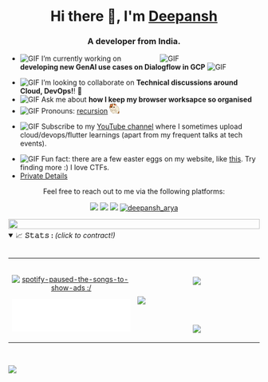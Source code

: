 
<!-- <h1 align="center">Hi there 👋, I'm <a href="https://deepansharya1111.github.io/"  target="blank">Dee</a>!</h1> -->
 <h1 align="center">Hi there 👋, I'm <a href="https://deepansh.app">Deepansh</a>
<h3 align="center">A developer from India.</h3>
<!-- <p align="center">ddc942e48fb2f085c3d1bfae4b487a09</p> -->

<img align="right" alt="GIF" src="https://github.com/deepansharya1111/deepansharya1111/blob/main/assets/mac.gif" width="200"> 

- <img alt="GIF" src="https://github.com/deepansharya1111/deepansharya1111/blob/main/assets/wave.gif?raw=true" width="20">  I’m currently working on **developing new GenAl use cases on Dialogflow in GCP** <img alt="GIF" src="https://github.com/deepansharya1111/temp/blob/6fa60d8b2d55205adbfe00fc65883f1f104df6f4/Respple.gif?raw=true" width="12"> 
<!-- - <img alt="GIF" src="https://github.com/deepansharya1111/deepansharya1111/blob/main/assets/ezgif.com-gif-maker%20(5).gif" width="20"> I’m currently learning how to annoy people with number of ![](https://komarev.com/ghpvc/?username=deepansharya1111&label=Hits&color=blue&style=flat-square) 
- <img alt="GIF" src="https://github.com/deepansharya1111/deepansharya1111/blob/main/assets/hmm.gif?raw=1" width="20"> I’m looking for help with **understanding why recruitment
process is so slow in this fast world** 😯  - (and work related to Flutter app Development :blue_heart:) -->
- <img alt="GIF" src="https://github.com/deepansharya1111/deepansharya1111/blob/main/assets/headbang.gif?raw=1" width="22"> I’m looking to collaborate on **Technical discussions around Cloud, DevOps!**! :rocket:
- <img alt="GIF" src="https://github.com/deepansharya1111/deepansharya1111/blob/main/assets/gandalf_parrot.gif?raw=1" width="20"> Ask me about **how I keep my browser worksapce so organised** 
- <img alt="GIF" src="https://github.com/deepansharya1111/deepansharya1111/blob/main/assets/powerup.gif?raw=1" width="20"> Pronouns: [recursion](https://github.com/deepansharya1111/) <img alt="GIF" src="https://raw.githubusercontent.com/hanabiADHD/nbxyRepo/main/RepoImages/RollyCat-icon.gif?raw=1" width="20">
<!-- - <img alt="GIF" src="https://github.com/deepansharya1111/deepansharya1111/blob/main/assets/metal2.gif?raw=1" width="20"> Subscribe to my [YouTube channel](https://www.youtube.com/@deepansharya1111) where I upload every... time I feel like sharing some life learnings. 
 -->
- <img alt="GIF" src="https://github.com/deepansharya1111/deepansharya1111/blob/main/assets/metal2.gif?raw=1" width="20"> Subscribe to my [YouTube channel](https://www.youtube.com/@deesec) where I sometimes upload cloud/devops/flutter learnings (apart from my frequent talks at tech events).
<!--
- <img alt="GIF" src="https://media.giphy.com/media/gjNpNqwG5H8oRYfZFe/giphy.gif" width="22"> Or subscribe to my other [YouTube channel](https://www.youtube.com/@deepansharya1111) where I upload every... time I feel like sharing some life learnings. 
-->
- <img alt="GIF" src="https://github.com/deepansharya1111/deepansharya1111/blob/main/assets/coin.gif?raw=1" width="20"> Fun fact: there are a few easter eggs on my website, like [this](https://deepansh.app/nsfw/). Try finding more :) I love CTFs.
- <a href="https://www.youtube.com/watch?v=dQw4w9WgXcQ">Private Details</a>

<!-- COMMENTS START
<!--<details> 
<!-- <summary> <b>Jokes apart, I love Flutter :blue_heart: </b> <i>(click to expand!)</i> </summary>
<!-- <br>
<!--                <!-- Here are a few things you may be interested in stalking -->
<!-- <ul>
<!--  <img align="right" alt="GIF" src="https://github.com/deepansharya1111/deepansharya1111/blob/main/assets/Matrix_Digital_rain_medium.gif" width="200">
<!--                <!--  <li> Starting mid-July 2022, I will write articles about Flutter on Medium accompanied with demonstrations through videos. -->
<!--  <li> Languages I work on: 
  <ul> 
   <li> Dart for Flutter, 
   <li> C++ for competitive programming, 
   <li> Python for cryptography
  <ul>
  <li> Flutter app development and Competitive Programming is what I do.
  <li> Fun fact: I'm into UI/UX, Singing, video editing, calisthenics, and drawing/sketching as my hobbies :)
  <li> If you love cryptography, then try finding me on <a href="https://cryptohack.org/">cryptohack</a> :heart: </li>
                <!--
                <li> I have been learning recently on <a href="https://tryhackme.com">TryHackMe</a> and its fun! </li>
                <li> Lets compete together on <a href="https://picoctf.org/">picoCTF</a> together: looking for a partner? </li>
                <li> I'm getting a hang of <a href="https://www.hackthebox.eu/">HackTheBox</a> </li>
                <li> Invite me to your team if you play <a href="https://capturetheflag.withgoogle.com/"> Google's CTF </a>
                 -->
<!--  <li> Take a look at this <a href="https://www.youtube.com/watch?v=RDbvC5I9wtw"/>Music</a> playlist
<!-- </ul>
<!--</details>
<!--
<!--<details>
<!-- <summary> <img alt="GIF" src="https://github.com/deepansharya1111/deepansharya1111/blob/main/assets/star%20rainbow.gif" width="20"> <b><i>Personal Details</i></b> <i>(click to expand!)</i>
<!-- </summary>
<!-- <ul>
<!--  <li> Passionate for learning & exploring Flutter.
<!--  <img align="right" alt="GIF" src="https://github.com/deepansharya1111/deepansharya1111/blob/main/assets/hackerman.gif" width="200">
<!--  <ul>
<!--   <li> Aim is to help the student community.
<!--   <li> Checkout this <a href="https://deepansharya1111.github.io/blog/2021/07/04/welcome.html">Blog</a> I wrote on my cryptography + CTF learnings. 
<!--               <!--I'm working on a blog in free time to help script kiddies become advance <br>
<!--               in Machine Learning, cryptography and pen testing(hacking). <img alt="2" src="https://progress-bar.dev/2/?title=completed&color=babaca"> -->
<!--   <li> If you are into calisthenics or parkour, I love you :heart: . Not tailor-made love. 
   <li> I adore 8-bit retro animations, Teach me if you know how to create them?
  </ul>
  <li> Don't <a href="mailto:farziemailid6969@gmail.com">Report Here</a> if anything breaks 
  <li> Report <a href="mailto:deepansharya1111@gmail.com?subject=From your Github Profile">Here</a> instead
  <br>
  <br>
  <br>
  <p align="center">
 <img alt="GIF" src="https://github.com/deepansharya1111/deepansharya1111/blob/main/assets/michaeljackson.gif?raw=1" width="60">
 <img alt="GIF" src="https://github.com/deepansharya1111/deepansharya1111/blob/main/assets/moonwalk.gif?raw=1" width="250">
 <img alt="GIF" src="https://github.com/deepansharya1111/deepansharya1111/blob/main/assets/michaeljackson.gif?raw=1" width="60">
</p>
 </ul> 
</details>

COMMENTS END
-->

<p align="center">Feel free to reach out to me via the following platforms:</p>

<p align="center">
  <a href="https://www.linkedin.com/in/deepansharya1111/"><img src="https://img.shields.io/badge/LinkedIn-0077B5?style=for-the-badge&logo=linkedin&logoColor=white"></a> 
  <!--
  <a href="https://dev.to/deepansharya1111"><img src="https://img.shields.io/badge/dev.to-0A0A0A?style=for-the-badge&logo=dev.to&logoColor=white"></a> 
  <a href="https://people.sap.com/deepansharya1111"><img src="https://img.shields.io/badge/SAP-0FAAFF?style=for-the-badge&logo=sap&logoColor=white"></a>
  -->
  <a href="https://discord.com/users/deepansharya1111#8006"><img src="https://img.shields.io/badge/Discord-white.svg?&style=for-the-badge&logo=Discord&logocolor=white"></a>
  <a href="mailto:deepansharya1111@gmail.com?subject=From your Github Profile"><img src="https://img.shields.io/badge/Gmail-EA4335?style=for-the-badge&logo=gmail&logoColor=white"></a>
  <a href="https://twitter.com/deepansh_arya"><img src="https://img.shields.io/twitter/follow/deepansh_arya?label=Connect%20%40deepansh_arya&logo=twitter&style=for-the-badge&logoColor=white&labelColor=rgb(15,170,255)&color=white" alt="deepansh_arya"></a> 
</p>

<!--📏LINE-->
<img src="https://i.imgur.com/dBaSKWF.gif" height="20" width="100%">

<details open="">
 <summary>
  <g-emoji class="g-emoji" alias="chart_with_upwards_trend" fallback-src="https://github.githubassets.com/images/icons/emoji/unicode/1f4c8.png">📈</g-emoji>
  <strong>𝚂𝚝𝚊𝚝𝚜 : </strong> <i>(click to contract!)</i> 
 </summary>
 <br> 
 <table width="100%"> 
  <tr>
   <td width="50%" rowspan="3"> &nbsp; <p align="center"><a href="https://spotify-github-profile.kittinanx.com/api/view?uid=oqkfmby92i8hjosir0y5c851t&redirect=true"><img src="https://spotify-github-profile.kittinanx.com/api/view?uid=oqkfmby92i8hjosir0y5c851t&cover_image=true&theme=default" alt="spotify-paused-the-songs-to-show-ads :/"/></a></p>
   <p align="center"><a href="https://open.spotify.com/user/oqkfmby92i8hjosir0y5c851t?si=n-3kpAk2Tn6EUUFXYbZmuA">
        <img src="https://github.com/deepansharya1111/deepansharya1111/blob/main/assets/spotify-playlist.svg" width="400vw" height="auto" alt="Playing From">
    </a></p>
   </td>
   <td width="50%"><p align="center"><br /><a href="https://github.com/deepansharya1111"><img align="center" width="90%" src="https://github-readme-stats.vercel.app/api/top-langs/?username=deepansharya1111&text_color=FFFFFF&bg_color=000000&title_color=94b4a4&langs_count=15&layout=compact&hide_border=true" /></a></p></td>
  <tr>
   <td width="50%"><img align="center" src="https://github-readme-streak-stats.herokuapp.com?user=deepansharya1111&theme=vision-friendly-dark&hide_border=true"/></td>
  </tr>
  <tr>
   <td width="50%"><br><p align="center"><a href="https://github.com/deepansharya1111"><img align="center" src="https://github-readme-stats.vercel.app/api?username=deepansharya1111&show_icons=true&hide_border=true&title_color=94b4a4&amp&icon_color=FFFFFF&amp&text_color=FFFFFF&amp&bg_color=000000&count_private=true&include_all_commits=true"/></a></td>
  </tr>
  </table>
</details>

<br>

<!-- ![𝚐𝚒𝚝𝚑𝚞𝚋 𝚐𝚛𝚊𝚙𝚑](https://activity-graph.herokuapp.com/graph?username=deepansharya1111&theme=react-dark&hide_border=true&area=true) -->

![](https://hit.yhype.me/github/profile?user_id=30445158)


[Personal Details]: (https://www.youtube.com/watch?v=dQw4w9WgXcQ)
[twitter]: https://twitter.com/deepansh_arya
[youtube]: https://www.youtube.com/deepansharya1111
[gmail]: mailto:deepansharya1111@gmail.com
[linkedin]: https://www.linkedin.com/in/deepansharya1111/
[Medium]: https://medium.com/@deepansharya1111
[Discord]: https://discord.com/users/deepansharya1111#8006
